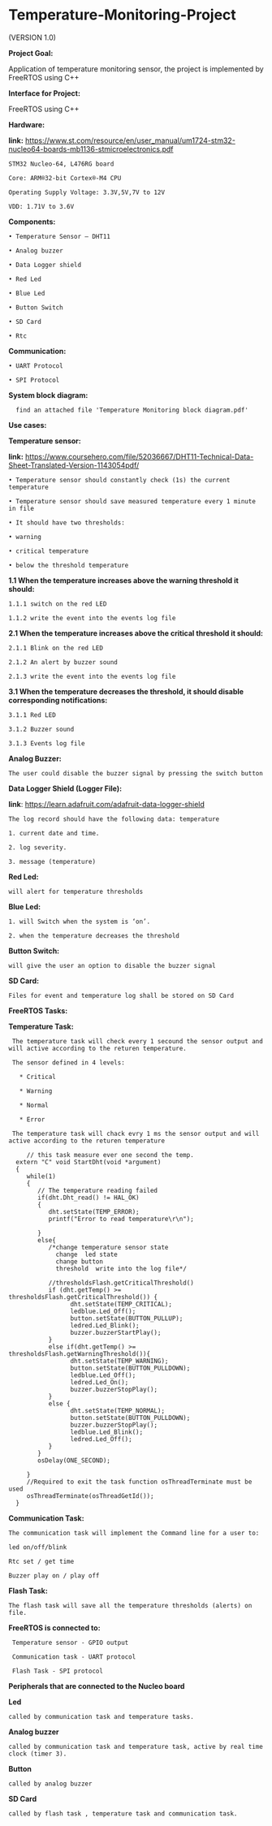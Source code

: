 # **Temperature-Monitoring-Project**
(VERSION 1.0)


**Project Goal:**

   Application of temperature monitoring sensor, the project is implemented by FreeRTOS using C++ 

**Interface for Project:**

   FreeRTOS using C++

**Hardware:**
 
 **link:** https://www.st.com/resource/en/user_manual/um1724-stm32-nucleo64-boards-mb1136-stmicroelectronics.pdf

    STM32 Nucleo-64, L476RG board
    
    Core: ARM®32-bit Cortex®-M4 CPU

    Operating Supply Voltage: 3.3V,5V,7V to 12V
    
    VDD: 1.71V to 3.6V

**Components:**

    • Temperature Sensor – DHT11
    
    • Analog buzzer 
    
    • Data Logger shield
    
    • Red Led
    
    • Blue Led
    
    • Button Switch
    
    • SD Card
    
    • Rtc 
    
**Communication:**
    
    • UART Protocol 
    
    • SPI Protocol


**System block diagram:**

      find an attached file 'Temperature Monitoring block diagram.pdf'



**Use cases:**

**Temperature sensor:**

**link:** https://www.coursehero.com/file/52036667/DHT11-Technical-Data-Sheet-Translated-Version-1143054pdf/ 

    • Temperature sensor should constantly check (1s) the current temperature
    
    • Temperature sensor should save measured temperature every 1 minute in file
    
    • It should have two thresholds:
    
    • warning
    
    • critical temperature
    
    • below the threshold temperature
    
**1.1 When the temperature increases above the warning threshold it should:**

    1.1.1 switch on the red LED

    1.1.2 write the event into the events log file

**2.1 When the temperature increases above the critical threshold it should:** 

    2.1.1 Blink on the red LED 

    2.1.2 An alert by buzzer sound 

    2.1.3 write the event into the events log file

**3.1 When the temperature decreases the threshold, it should disable corresponding notifications:**

    3.1.1 Red LED

    3.1.2 Buzzer sound

    3.1.3 Events log file
 
**Analog Buzzer:**

    The user could disable the buzzer signal by pressing the switch button

**Data Logger Shield (Logger File):**

**link**: https://learn.adafruit.com/adafruit-data-logger-shield

    The log record should have the following data: temperature

    1. current date and time.

    2. log severity.

    3. message (temperature)

**Red Led:**

    will alert for temperature thresholds

**Blue Led:**

    1. will Switch when the system is ‘on’.

    2. when the temperature decreases the threshold

**Button Switch:**

    will give the user an option to disable the buzzer signal

**SD Card:**

    Files for event and temperature log shall be stored on SD Card

**FreeRTOS Tasks:**

**Temperature Task:**

     The temperature task will check every 1 secound the sensor output and will active according to the returen temperature.
      
     The sensor defined in 4 levels:
         
       * Critical 
         
       * Warning 
         
       * Normal 
         
       * Error
   
     The temperature task will chack evry 1 ms the sensor output and will active according to the returen temperature

         // this task measure ever one second the temp.
      extern "C" void StartDht(void *argument)
      {
         while(1)
         {
            // The temperature reading failed
            if(dht.Dht_read() != HAL_OK)
            {
               dht.setState(TEMP_ERROR);
               printf("Error to read temperature\r\n");

            }
            else{
               /*change temperature sensor state
                 change  led state
                 change button
                 threshold  write into the log file*/

               //thresholdsFlash.getCriticalThreshold()
               if (dht.getTemp() >= thresholdsFlash.getCriticalThreshold()) {
                     dht.setState(TEMP_CRITICAL);
                     ledblue.Led_Off();
                     button.setState(BUTTON_PULLUP);
                     ledred.Led_Blink();
                     buzzer.buzzerStartPlay();
               }
               else if(dht.getTemp() >= thresholdsFlash.getWarningThreshold()){
                     dht.setState(TEMP_WARNING);
                     button.setState(BUTTON_PULLDOWN);
                     ledblue.Led_Off();
                     ledred.Led_On();
                     buzzer.buzzerStopPlay();
               }
               else {
                     dht.setState(TEMP_NORMAL);
                     button.setState(BUTTON_PULLDOWN);
                     buzzer.buzzerStopPlay();
                     ledblue.Led_Blink();
                     ledred.Led_Off();
               }
            }
            osDelay(ONE_SECOND);

         }
         //Required to exit the task function osThreadTerminate must be used
         osThreadTerminate(osThreadGetId());
      }

**Communication Task:**

    The communication task will implement the Command line for a user to:

    led on/off/blink

    Rtc set / get time 
    
    Buzzer play on / play off

**Flash Task:**

    The flash task will save all the temperature thresholds (alerts) on file.


**FreeRTOS is connected to:**

     Temperature sensor - GPIO output
       
     Communication task - UART protocol
       
     Flash Task - SPI protocol
       
**Peripherals that are connected to the Nucleo board**

**Led**  

    called by communication task and temperature tasks.

**Analog buzzer** 
    
    called by communication task and temperature task, active by real time clock (timer 3).

**Button**  
    
    called by analog buzzer

**SD Card** 
    
    called by flash task , temperature task and communication task.





